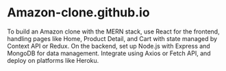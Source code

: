 # Amazon-clone.github.io
To build an Amazon clone with the MERN stack, use React for the frontend, handling pages like Home, Product Detail, and Cart with state managed by Context API or Redux. On the backend, set up Node.js with Express and MongoDB for data management. Integrate using Axios or Fetch API, and deploy on platforms like Heroku.
